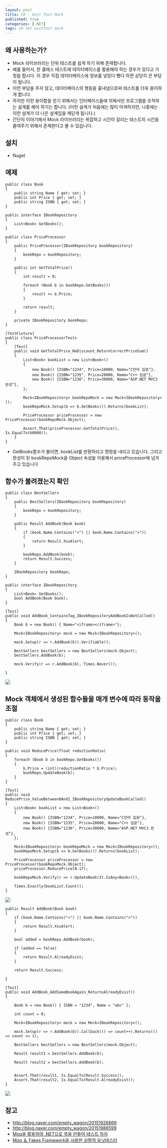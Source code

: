 ```yaml
---
layout: post
title: C# - Unit Test Mock
published: true
categories: [.NET]
tags: c# net unittest mock
---
```

## 왜 사용하는가?
- Mock 라이브러리는 단위 테스트를 쉽게 하기 위해 존재합니다.
- 예를 들어서, 한 클래스 테스트에 데이터베이스를 활용해야 하는 경우가 있다고 가정을 합시다. 이 경우 직접 데이터베이스에 정보를 넣었다 뺐다 하면 상당히 큰 부담이 됩니다.
- 이런 부담을 주지 않고, 데이터베이스의 행동을 흉내냄으로써 테스트를 더욱 용이하게 합니다.
- 하지만 이런 용이함을 얻기 위해서는 인터페이스들에 의해서만 프로그램을 조작하는 설계를 해야 하기는 합니다. (이런 설계가 처음에는 많이 어색하지만, 나중에는 이런 설계가 더 나은 설계임을 깨닫게 됩니다.)
- 간단히 이야기해서 Mock 라이브러리는 복잡하고 시간이 걸리는 테스트의 시간을 줄여주기 위해서 존재한다고 볼 수 있습니다.
  
  
## 설치
- Nuget
  
  
## 예제
  
```
public class Book
{
	public string Name { get; set; }
	public int Price { get; set; }
	public string ISBN { get; set; }
}

public interface IBookRepository
{
	List<Book> GetBooks();
}

public class PriceProcessor
{
	public PriceProcessor(IBookRepository bookRepository)
	{
		bookRepo = bookRepository;
	}

	public int GetTotalPrice()
	{
		int result = 0;

		foreach (Book b in bookRepo.GetBooks())
		{
			result += b.Price;
		}

		return result;
	}

	private IBookRepository bookRepo;
}

[TestFixture]
public class PriceProcessorTests
{
	[Test]
	public void GetTotalPrice_NoDiscount_ReturnCorrectPriceSum()
	{
		List<Book> bookList = new List<Book>()
		{
			new Book() {ISBN="1234", Price=10000, Name="C언어 입문"},
			new Book() {ISBN="1235", Price=20000, Name="C++ 입문"},
			new Book() {ISBN="1236", Price=30000, Name="ASP.NET MVC3 완성"},
		};

		Mock<IBookRepository> bookRepoMock = new Mock<IBookRepository>();
		bookRepoMock.Setup(b => b.GetBooks()).Returns(bookList);

		PriceProcessor priceProcessor = new PriceProcessor(bookRepoMock.Object);

		Assert.That(priceProcessor.GetTotalPrice(), Is.EqualTo(60000));
	}
}
```
  
- GetBooks함수가 불리면, bookList를 반환하라고 명령을 내리고 있습니다. 그리고 완성이 된 bookRepoMock을 Object 속성을 이용해서 priceProcessor에 넘겨 주고 있습니다
  
  
  
## 함수가 불려졌는지 확인
  
```
public class BestSellers
{
	public BestSellers(IBookRepository bookRepository)
	{
		bookRepo = bookRepository;
	}

	public Result AddBook(Book book)
	{
		if (book.Name.Contains("<") || book.Name.Contains(">"))
		{
			return Result.XssAlert;
		}

		bookRepo.AddBook(book);
		return Result.Success;
	}

	IBookRepository bookRepo;
}

public interface IBookRepository
{
	List<Book> GetBooks();
	bool AddBook(Book book);
}

[Test]
public void AddBook_ContainsTag_IBookRepositoryAddBookIsNotCalled()
{
	Book b = new Book() { Name="<iframe></iframe>"};

	Mock<IBookRepository> mock = new Mock<IBookRepository>();

	mock.Setup(r => r.AddBook(b)).Verifiable();

	BestSellers bestSellers = new BestSellers(mock.Object);
	bestSellers.AddBook(b);

	mock.Verify(r => r.AddBook(b), Times.Never());

}
```
  
<img src="http://cfile1.uf.tistory.com/image/2711653D5280A22F32C975">  
  
  
  
## Mock 객체에서 생성된 함수들을 매개 변수에 따라 동작을 조절
  
```
public class Book
{
	public string Name { get; set; }
	public int Price { get; set; }
	public string ISBN { get; set; }
}

public void ReducePrice(float reductionRatio)
{
	foreach (Book b in bookRepo.GetBooks())
	{
		b.Price = (int)(reductionRatio * b.Price);
		bookRepo.UpdateBook(b);
	}
}

[Test]
public void ReducePrice_ValueBetween0And1_IBookRepositoryUpdateBookCalled()
{
	List<Book> bookList = new List<Book>()
	{
		new Book() {ISBN="1234", Price=10000, Name="C언어 입문"},
		new Book() {ISBN="1235", Price=20000, Name="C++ 입문"},
		new Book() {ISBN="1236", Price=30000, Name="ASP.NET MVC3 완성"},
	};

	Mock<IBookRepository> bookRepoMock = new Mock<IBookRepository>();
	bookRepoMock.Setup(b => b.GetBooks()).Returns(bookList);

	PriceProcessor priceProcessor = new PriceProcessor(bookRepoMock.Object);
	priceProcessor.ReducePrice(0.1f);

	bookRepoMock.Verify(r => r.UpdateBook(It.IsAny<Book>()),

	Times.Exactly(bookList.Count));
}
```
  
<img src="http://cfile9.uf.tistory.com/image/272FA5455280A22F07C545">  
  
```
public Result AddBook(Book book)
{
	if (book.Name.Contains("<") || book.Name.Contains(">"))
	{
		return Result.XssAlert;
	}

	bool added = bookRepo.AddBook(book);

	if (added == false)
	{
		return Result.AlreadyExist;
	}

	return Result.Success;

}

[Test]
public void AddBook_AddSameBookAgain_ReturnsAlreadyExist()
{

	Book b = new Book() { ISBN = "1234", Name = "abc" };

	int count = 0;

	Mock<IBookRepository> mock = new Mock<IBookRepository>();

	mock.Setup(r => r.AddBook(b)).Callback(() => count++).Returns(() => count <= 1);

	BestSellers bestSellers = new BestSellers(mock.Object);

	Result result1 = bestSellers.AddBook(b);

	Result result2 = bestSellers.AddBook(b);


	Assert.That(result1, Is.EqualTo(Result.Success));
	Assert.That(result2, Is.EqualTo(Result.AlreadyExist));
}
```
  
<img src="http://cfile27.uf.tistory.com/image/2553073F5280A23024C7DD">  
  
  
  
## 참고
- http://blog.naver.com/empty_wagon/20151928869
- http://blog.naver.com/empty_wagon/20151986599
- [Moq을 활용하여 .NET으로 목을 만들어 테스트 하자](http://news.mynavi.jp/articles/2009/06/15/moq/index.html)
- [Moq ＆ Fakes Framework을 사용한 실험적 유닛테스터](http://www.buildinsider.net/hub/bioff/o3)
